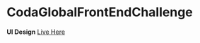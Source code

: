# CodaGlobalFrontEndChallenge
__UI Design__ 
[Live Here](https://siddharth-tumre.github.io/CodaGlobalFrontEndChallenge/)

